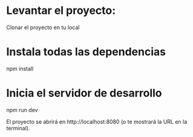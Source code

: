 

# Levantar el proyecto:

Clonar el proyecto en tu local

# Instala todas las dependencias

npm install

# Inicia el servidor de desarrollo

npm run dev

El proyecto se abrirá en http://localhost:8080 (o te mostrará la URL en la terminal).
